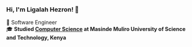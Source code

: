 ### Hi, I'm Ligalah Hezron!  👋 
 🥇 Software Engineer <br>
 🎓 **Studied [Computer Science](https://ligalah.com) at Masinde Muliro University of Science and Technology, Kenya**

 



